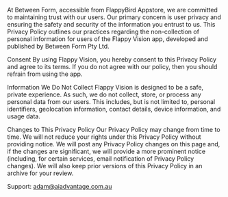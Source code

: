 At Between Form, accessible from FlappyBird Appstore, we are committed to maintaining trust with our users. Our primary concern is user privacy and ensuring the safety and security of the information you entrust to us. This Privacy Policy outlines our practices regarding the non-collection of personal information for users of the Flappy Vision app, developed and published by Between Form Pty Ltd.

Consent
By using Flappy Vision, you hereby consent to this Privacy Policy and agree to its terms. If you do not agree with our policy, then you should refrain from using the app.

Information We Do Not Collect
Flappy Vision is designed to be a safe, private experience. As such, we do not collect, store, or process any personal data from our users. This includes, but is not limited to, personal identifiers, geolocation information, contact details, device information, and usage data.

Changes to This Privacy Policy
Our Privacy Policy may change from time to time. We will not reduce your rights under this Privacy Policy without providing notice. We will post any Privacy Policy changes on this page and, if the changes are significant, we will provide a more prominent notice (including, for certain services, email notification of Privacy Policy changes). We will also keep prior versions of this Privacy Policy in an archive for your review.


Support: adam@aiadvantage.com.au
